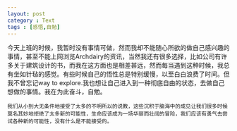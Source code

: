 ```yaml
---
layout: post
category : Text
tags : [感悟,自勉]
---
```

今天上班的时候，我暂时没有事情可做，然而我却不能随心所欲的做自己感兴趣的事情，甚至不能上网浏览Archdairy的资讯，当然我还有很多选择，比如公司有许多关于建筑设计的书，而我在这方面也是相差甚远，然而每当遇到这种时候，我总有坐如针毡的感觉。有些时候自己的悟性总是特别缓慢，以至白白浪费了时间。但我不曾忘记way to explore.我也想让自己进入到一种彻底自由的状态，去做自己想做的事情。我在为此奋斗，自勉。

	我们从小到大无条件地接受了太多的不明所以的说教，这些沉积于脑海中的成见让我们很多时候莫名其妙地拒绝了太多新的可能性，生命应该成为一场华丽而壮阔的冒险，我们应该有勇气去尝试各种新的可能性，没有什么是不能接受的。